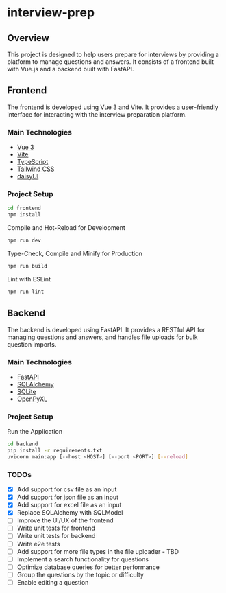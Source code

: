# interview-prep

## Overview

This project is designed to help users prepare for interviews by providing a platform to manage questions and answers. It consists of a frontend built with Vue.js and a backend built with FastAPI.

## Frontend

The frontend is developed using Vue 3 and Vite. It provides a user-friendly interface for interacting with the interview preparation platform.

### Main Technologies

- [Vue 3](https://vuejs.org/guide/quick-start)
- [Vite](https://vite.dev/)
- [TypeScript](https://www.typescriptlang.org/)
- [Tailwind CSS](https://tailwindcss.com/)
- [daisyUI](https://daisyui.com/)

### Project Setup

```sh
cd frontend
npm install
```

Compile and Hot-Reload for Development
```sh
npm run dev
```

Type-Check, Compile and Minify for Production
```sh
npm run build
```

Lint with ESLint
```sh
npm run lint
```

## Backend
The backend is developed using FastAPI. It provides a RESTful API for managing questions and answers, and handles file uploads for bulk question imports.

### Main Technologies
- [FastAPI](https://fastapi.tiangolo.com/tutorial/first-steps/)
- [SQLAlchemy](https://docs.sqlalchemy.org/en/20/orm/)
- [SQLite](https://www.sqlite.org/)
- [OpenPyXL](https://openpyxl.readthedocs.io/en/stable/)

### Project Setup
Run the Application
```sh
cd backend
pip install -r requirements.txt
uvicorn main:app [--host <HOST>] [--port <PORT>] [--reload]
```

### TODOs
- [x] Add support for csv file as an input
- [x] Add support for json file as an input
- [x] Add support for excel file as an input
- [x] Replace SQLAlchemy with SQLModel
- [ ] Improve the UI/UX of the frontend
- [ ] Write unit tests for frontend
- [ ] Write unit tests for backend
- [ ] Write e2e tests
- [ ] Add support for more file types in the file uploader - TBD
- [ ] Implement a search functionality for questions
- [ ] Optimize database queries for better performance
- [ ] Group the questions by the topic or difficulty
- [ ] Enable editing a question
